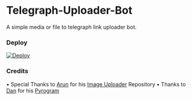 # Telegraph-Uploader-Bot

A simple media or file to telegraph link uploader bot.

### Deploy

[![Deploy](https://www.herokucdn.com/deploy/button.svg)](https://heroku.com/deploy?template=https://github.com/FayasOfficial/Telegraph-Uploader-Bot)


### Credits 

• Special Thanks to [Arun](https://ArunPT.me) for his [Image Uploader](https://github.com/CW4RR10R/Image-UploadBot) Repository 
• Thanks to [Dan](https://github.com/delivrance) for his [Pyrogram](https://pyrogram.org)
